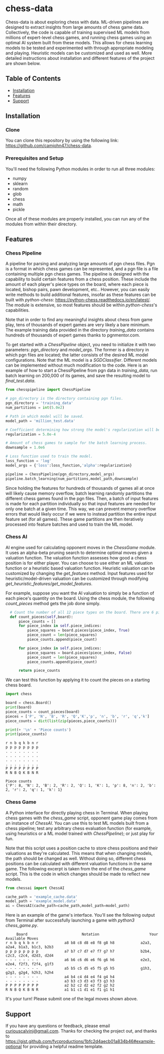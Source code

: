 # chess-data
Chess-data is about exploring chess with data. ML-driven pipelines are designed to extract insights from large amounts of chess game data. Collectively, the code is capable of training supervised ML models from millions of expert-level chess games, and running chess games using an optimal AI system built from these models. This allows for chess learning models to be tested and experimented with through appropriate modeling and playing. Heuristic models can be customized and used as well. More detailed instructions about installation and different features of the project are shown below.

## Table of Contents 
- [Installation](#installation)
- [Features](#features)
- [Support](#support)

## Installation 

### Clone
You can clone this repository by using the following link: https://github.com/camjohn47/chess-data. 

### Prerequisites and Setup
You'll need the following Python modules in order to run all three modules: 
* numpy
* sklearn
* random
* glob
* chess
* math
* pickle

Once all of these modules are properly installed, you can run any of the modules from within their directory. 

## Features
### Chess Pipeline
A pipeline for parsing and analyzing large amounts of pgn chess files. Pgn is a format in which chess games can be represented, and a pgn file is a file containing multiple pgn chess games. The pipeline is designed with the capability to build certain features from a chess position. These include the amount of each player's piece types on the board, where each piece is located, bishop pairs, pawn development, etc.. However, you can easily write methods to build additional features, insofar as these features can be built with *python-chess*: https://python-chess.readthedocs.io/en/latest/. The module is extensive, so most features should be within *python-chess*'s capabilities. 

Note that in order to find any meaningful insights about chess from game play, tens of thousands of expert games are very likely a bare minimum. The example training data provided in the directory *training_data* contains hundreds of thousands of expert games thanks to pgnmentor.com.

To get started with a *ChessPipeline* object, you need to initialize it with two parameters: *pgn_directory* and *model_args*. The former is a directory in which pgn files are located; the latter consists of the desired ML model configurations. Note that the ML model is a *SGDClassifier*. Different models can be implemented without much modification to the code. Here is an example of how to start a ChessPipeline from pgn data in *training_data*, run batch learning on 200,000 of its games, and save the resulting model to *final_test.data*. 

```python
from chesspipeline import ChessPipeline

# pgn_directory is the directory containing pgn files. 
pgn_directory = 'training_data'
num_partitions = int(5.0e2)

# Path in which model will be saved.
model_path = 'million_test.data'

# Coefficient determining how strong the model's regularization will be weighted. Higher regularization -> higher penalty for model complexity. 
regularization = 5.0e-4

# Amount of chess games to sample for the batch learning process.
downsample = 1.0e6

# Loss function used to train the model.
loss_function = 'log'
model_args = {'loss':loss_function,'alpha':regularization}

pipeline = ChessPipeline(pgn_directory,model_args)
pipeline.batch_learning(num_partitions,model_path,downsample)
```
Since holding the features for hundreds of thousands of games all at once will likely cause memory overflow, batch learning randomly partitions the different chess games found in the pgn files. Then, a batch of input features is made for each partition individually so that input features are needed for only one batch at a given time. This way, we can prevent memory overflow errors that would likely occur if we were to instead partition the entire input feature set (for all games). These game partitions are then iteratively processed into feature batches and used to train the ML model.

### Chess AI
AI engine used for calculating opponent moves in the *ChessGame* module. It uses an alpha-beta pruning search to determine optimal moves given a valuation function. The valuation function assesses how good a chess position is for either player. You can choose to use either an ML valuation function or a heuristic based valuation function. Heuristic valuation can be customized by changing the *get_features* method. Input features used for heuristic/model-driven valuation can be customized through modifying *get_heuristic_features/get_model_features*. 

For example, suppose you want the AI valuation to simply be a function of each piece's quantity on the board. Using the chess module, the following *count_pieces* method gets the job done simply. 

  ``` python
	# Count the number of all 12 piece types on the board. There are 6 pieces for each side (white and black): pawn,knight,bishop,rook,queen,king, which are defined in that order and with white chosen first. 
	def count_pieces(self,board):
		piece_counts = []
		for piece_index in self.piece_indices:
			piece_squares = board.pieces(piece_index, True)
			piece_count = len(piece_squares)
			piece_counts.append(piece_count)

		for piece_index in self.piece_indices:
			piece_squares = board.pieces(piece_index, False)
			piece_count = len(piece_squares)
			piece_counts.append(piece_count)

		return piece_counts
  ```
  We can test this function by applying it to count the pieces on a starting chess board. 
  ``` python
  import chess
  
  board = chess.Board()
  print(board)
  piece_counts = count_pieces(board)
  pieces = ['P', 'N', 'B', 'R', 'Q','K','p', 'n', 'b', 'r', 'q','k']
  piece_counts = dict(list(zip(pieces,piece_counts)))
  
  print(+ '\n' + 'Piece counts')
  print(piece_counts)    
  ```
  ```
  r n b q k b n r
  p p p p p p p p
  . . . . . . . .
  . . . . . . . .
  . . . . . . . .
  . . . . . . . .
  P P P P P P P P
  R N B Q K B N R

  Piece counts
  {'P': 8, 'N': 2, 'B': 2, 'R': 2, 'Q': 1, 'K': 1, 'p': 8, 'n': 2, 'b': 2, 'r': 2, 'q': 1, 'k': 1}
  ```

### Chess Game 
A Python interface for directly playing chess in Terminal. When playing chess games with the *chess_game* script, opponent game play comes from an instance of *ChessAI*. You can use this to test ML models built from a chess pipeline; test any arbitrary chess evaluation function (for example, using heuristics or a ML model trained with *ChessPipeline*); or just play for fun.

Note that this script uses a position cache to store chess positions and their valuations as they're calculated. This means that when changing models, the path should be changed as well. Without doing so, different chess positions can be calculated with different valuation functions in the same game. The following excerpt is taken from the end of the *chess_game* script. This is the code in which changes should be made to reflect new models.

``` python
from chessai import ChessAI

cache_path = 'example_cache.data'
model_path = 'example_model.data'
ai = ChessAI(cache_path=cache_path,model_path=model_path)
```
Here is an example of the game's interface. You'll see the following output from Terminal after successfully launching a game with *python3 chess_game.py*. 
``` 
     Board                         Notation                       Your Available Moves
r n b q k b n r            a8 b8 c8 d8 e8 f8 g8 h8            a2a3, a2a4, b1a3, b1c3, b2b3
p p p p p p p p            a7 b7 c7 d7 e7 f7 g7 h7            b2b4, c2c3, c2c4, d2d3, d2d4
- - - - - - - -            a6 b6 c6 d6 e6 f6 g6 h6            e2e3, e2e4, f2f3, f2f4, g1f3
- - - - - - - -            a5 b5 c5 d5 e5 f5 g5 h5            g1h3, g2g3, g2g4, h2h3, h2h4
- - - - - - - -            a4 b4 c4 d4 e4 f4 g4 h4
- - - - - - - -            a3 b3 c3 d3 e3 f3 g3 h3
P P P P P P P P            a2 b2 c2 d2 e2 f2 g2 h2
R N B Q K B N R            a1 b1 c1 d1 e1 f1 g1 h1
```

It's your turn! Please submit one of the legal moves shown above.

## Support
If you have any questions or feedback, please email curiouscalvinj@gmail.com. Thanks for checking the project out, and thanks to https://gist.github.com/fvcproductions/1bfc2d4aecb01a834b46#example-optional for providing a helpful readme template.
